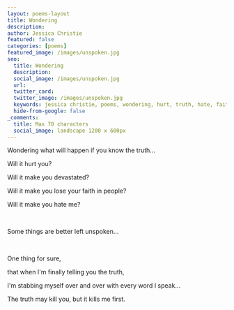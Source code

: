 ```yaml
---
layout: poems-layout
title: Wondering
description: 
author: Jessica Christie
featured: false
categories: [poems]
featured_image: /images/unspoken.jpg
seo:
  title: Wondering
  description: 
  social_image: /images/unspoken.jpg
  url:
  twitter_card:
  twitter_image: /images/unspoken.jpg
  keywords: jessica christie, poems, wondering, hurt, truth, hate, faith, unspoken, word
  hide-from-google: false
_comments:
  title: Max 70 characters
  social_image: landscape 1200 x 600px
---
```

Wondering what will happen if you know the truth...

Will it hurt you?

Will it make you devastated?

Will it make you lose your faith in people?

Will it make you hate me?

&nbsp;

Some things are better left unspoken...

&nbsp;

One thing for sure,

that when I'm finally telling you the truth,

I'm stabbing myself over and over with every word I speak...

The truth may kill you, but it kills me first.

&nbsp;
